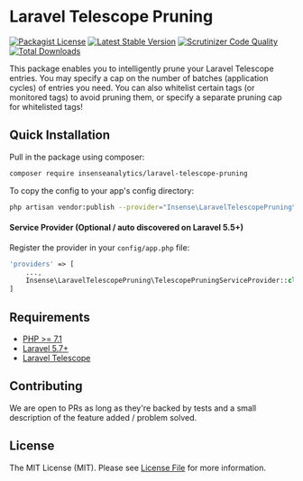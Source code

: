 # Laravel Telescope Pruning

[![Packagist License](https://poser.pugx.org/insenseanalytics/laravel-telescope-pruning/license.png)](http://choosealicense.com/licenses/mit/)
[![Latest Stable Version](https://poser.pugx.org/insenseanalytics/laravel-telescope-pruning/version.png)](https://packagist.org/packages/insenseanalytics/laravel-telescope-pruning)
[![Scrutinizer Code Quality](https://scrutinizer-ci.com/g/insenseanalytics/laravel-telescope-pruning/badges/quality-score.png?b=master)](https://scrutinizer-ci.com/g/insenseanalytics/laravel-telescope-pruning/?branch=master)
[![Total Downloads](https://poser.pugx.org/insenseanalytics/laravel-telescope-pruning/d/total.png)](https://packagist.org/packages/insenseanalytics/laravel-telescope-pruning)

This package enables you to intelligently prune your Laravel Telescope entries. You may specify a cap on the number of batches (application cycles) of entries you need. You can also whitelist certain tags (or monitored tags) to avoid pruning them, or specify a separate pruning cap for whitelisted tags!

## Quick Installation
Pull in the package using composer:

```bash
composer require insenseanalytics/laravel-telescope-pruning
```

To copy the config to your app's config directory:

```bash
php artisan vendor:publish --provider="Insense\LaravelTelescopePruning\TelescopePruningServiceProvider"
```

#### Service Provider (Optional / auto discovered on Laravel 5.5+)
Register the provider in your `config/app.php` file:
```php
'providers' => [
    ...,
    Insense\LaravelTelescopePruning\TelescopePruningServiceProvider::class,
]
```

## Requirements
- [PHP >= 7.1](http://php.net/)
- [Laravel 5.7+](https://github.com/laravel/framework)
- [Laravel Telescope](https://github.com/laravel/telescope)

## Contributing
We are open to PRs as long as they're backed by tests and a small description of the feature added / problem solved.

## License

The MIT License (MIT). Please see [License File](https://github.com/insenseanalytics/laravel-telescope-pruning/blob/master/LICENSE.txt) for more information.
